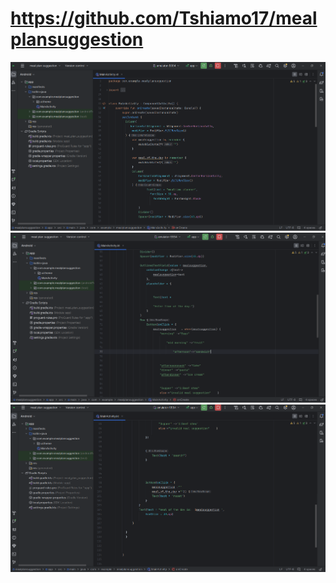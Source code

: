 # https://github.com/Tshiamo17/mealplansuggestion
![image alt](https://github.com/Tshiamo17/mealplansuggestion/blob/4b16b7d42ba0158e3f8a191891fe8928c46dcc84/meal.PNG)
![image alt](https://github.com/Tshiamo17/mealplansuggestion/blob/253fb29f144d43488c75e20d5c27245da683daeb/meal2.PNG)
![image alt](https://github.com/Tshiamo17/mealplansuggestion/blob/14dd948ce07f96e693407c9b3a60e1a65a97a28d/meal3.PNG)
